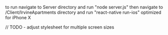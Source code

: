to run navigate to Server directory and run "node server.js"
then navigate to /Client/IrvineApartments directory and run "react-native run-ios" optimized for iPhone X

// TODO - adjust stylesheet for multiple screen sizes


